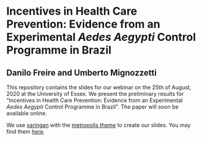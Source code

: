 # Incentives in Health Care Prevention: Evidence from an Experimental *Aedes Aegypti* Control Programme in Brazil

## Danilo Freire and Umberto Mignozzetti

This repository contains the slides for our webinar on the 25th of August, 2020 at the University of Essex. We present the preliminary results for "Incentives in Health Care Prevention: Evidence from an Experimental *Aedes Aegypti* Control Programme in Brazil". The paper will soon be available online. 

We use [xaringan](https://github.com/yihui/xaringan) with the [metropolis theme](https://github.com/pat-s/xaringan-metropolis) to create our slides. You may find them [here](http://danilofreire.github.io/gsan-essex-2020/aedes-rct.html).

